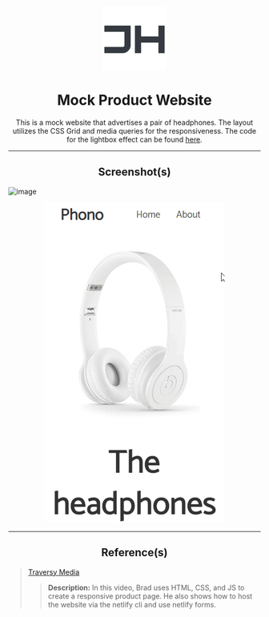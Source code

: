 <div align="center">
    <a href="https://www.jaydonhashimoto.dev"><img src="/README_ASSETS/JH.png"/></a>
</div>
<h1 align="center">Mock Product Website</h1>

<p align="center">
    This is a mock website that advertises a pair of headphones. The layout utilizes the CSS Grid and media queries for the responsiveness. The code for the lightbox effect can be found <a href="https://simplelightbox.com/">here</a>.
</p>

---

<h2 align="center">Screenshot(s)</h2>

![image](/README_ASSETS/5jg0wBmbCI.gif)

<div align="center">
    <img src="/README_ASSETS/wTjxVjsoS9.gif"/>
</div>

---

<h2 align="center">Reference(s)</h2>

> [Traversy Media](https://www.youtube.com/watch?v=61R5kn_kYwY)
>
> > **Description:** In this video, Brad uses HTML, CSS, and JS to create a responsive product page. He also shows how to host the website via the netlify cli and use netlify forms.
